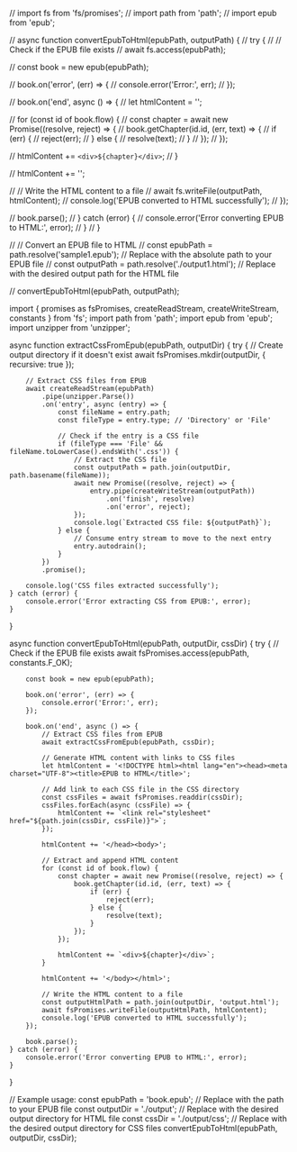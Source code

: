 
// import fs from 'fs/promises';
// import path from 'path';
// import epub from 'epub';

// async function convertEpubToHtml(epubPath, outputPath) {
//     try {
//         // Check if the EPUB file exists
//         await fs.access(epubPath);

//         const book = new epub(epubPath);

//         book.on('error', (err) => {
//             console.error('Error:', err);
//         });

//         book.on('end', async () => {
//             let htmlContent = '<!DOCTYPE html><html lang="en"><head><meta charset="UTF-8"><title>EPUB to HTML</title></head><body>';
            
//             for (const id of book.flow) {
//                 const chapter = await new Promise((resolve, reject) => {
//                     book.getChapter(id.id, (err, text) => {
//                         if (err) {
//                             reject(err);
//                         } else {
//                             resolve(text);
//                         }
//                     });
//                 });

//                 htmlContent += `<div>${chapter}</div>`;
//             }
            
//             htmlContent += '</body></html>';
            
//             // Write the HTML content to a file
//             await fs.writeFile(outputPath, htmlContent);
//             console.log('EPUB converted to HTML successfully');
//         });

//         book.parse();
//     } catch (error) {
//         console.error('Error converting EPUB to HTML:', error);
//     }
// }

// // Convert an EPUB file to HTML
// const epubPath = path.resolve('sample1.epub'); // Replace with the absolute path to your EPUB file
// const outputPath = path.resolve('./output1.html'); // Replace with the desired output path for the HTML file

// convertEpubToHtml(epubPath, outputPath);

import { promises as fsPromises, createReadStream, createWriteStream, constants } from 'fs';
import path from 'path';
import epub from 'epub';
import unzipper from 'unzipper';

async function extractCssFromEpub(epubPath, outputDir) {
    try {
        // Create output directory if it doesn't exist
        await fsPromises.mkdir(outputDir, { recursive: true });

        // Extract CSS files from EPUB
        await createReadStream(epubPath)
            .pipe(unzipper.Parse())
            .on('entry', async (entry) => {
                const fileName = entry.path;
                const fileType = entry.type; // 'Directory' or 'File'

                // Check if the entry is a CSS file
                if (fileType === 'File' && fileName.toLowerCase().endsWith('.css')) {
                    // Extract the CSS file
                    const outputPath = path.join(outputDir, path.basename(fileName));
                    await new Promise((resolve, reject) => {
                        entry.pipe(createWriteStream(outputPath))
                            .on('finish', resolve)
                            .on('error', reject);
                    });
                    console.log(`Extracted CSS file: ${outputPath}`);
                } else {
                    // Consume entry stream to move to the next entry
                    entry.autodrain();
                }
            })
            .promise();

        console.log('CSS files extracted successfully');
    } catch (error) {
        console.error('Error extracting CSS from EPUB:', error);
    }
}

async function convertEpubToHtml(epubPath, outputDir, cssDir) {
    try {
        // Check if the EPUB file exists
        await fsPromises.access(epubPath, constants.F_OK);

        const book = new epub(epubPath);

        book.on('error', (err) => {
            console.error('Error:', err);
        });

        book.on('end', async () => {
            // Extract CSS files from EPUB
            await extractCssFromEpub(epubPath, cssDir);

            // Generate HTML content with links to CSS files
            let htmlContent = '<!DOCTYPE html><html lang="en"><head><meta charset="UTF-8"><title>EPUB to HTML</title>';

            // Add link to each CSS file in the CSS directory
            const cssFiles = await fsPromises.readdir(cssDir);
            cssFiles.forEach(async (cssFile) => {
                htmlContent += `<link rel="stylesheet" href="${path.join(cssDir, cssFile)}">`;
            });

            htmlContent += '</head><body>';

            // Extract and append HTML content
            for (const id of book.flow) {
                const chapter = await new Promise((resolve, reject) => {
                    book.getChapter(id.id, (err, text) => {
                        if (err) {
                            reject(err);
                        } else {
                            resolve(text);
                        }
                    });
                });

                htmlContent += `<div>${chapter}</div>`;
            }

            htmlContent += '</body></html>';

            // Write the HTML content to a file
            const outputHtmlPath = path.join(outputDir, 'output.html');
            await fsPromises.writeFile(outputHtmlPath, htmlContent);
            console.log('EPUB converted to HTML successfully');
        });

        book.parse();
    } catch (error) {
        console.error('Error converting EPUB to HTML:', error);
    }
}


// Example usage:
const epubPath = 'book.epub'; // Replace with the path to your EPUB file
const outputDir = './output'; // Replace with the desired output directory for HTML file
const cssDir = './output/css'; // Replace with the desired output directory for CSS files
convertEpubToHtml(epubPath, outputDir, cssDir);

